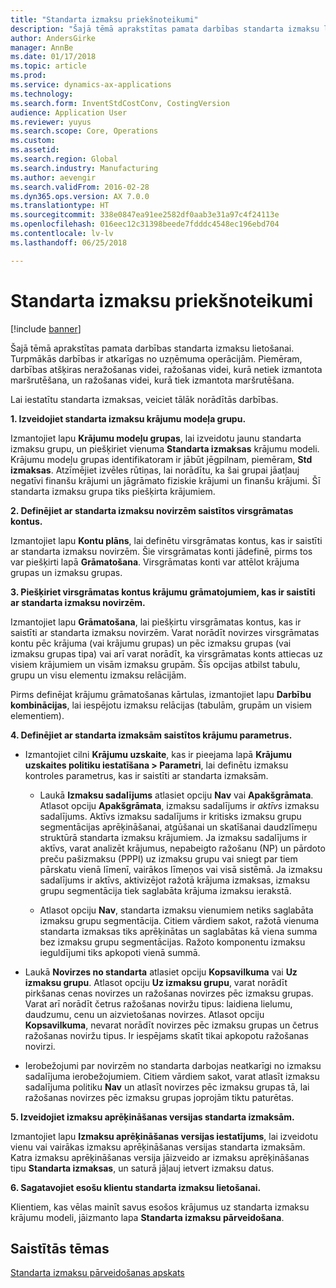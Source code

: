 ```yaml
---
title: "Standarta izmaksu priekšnoteikumi"
description: "Šajā tēmā aprakstītas pamata darbības standarta izmaksu lietošanai."
author: AndersGirke
manager: AnnBe
ms.date: 01/17/2018
ms.topic: article
ms.prod: 
ms.service: dynamics-ax-applications
ms.technology: 
ms.search.form: InventStdCostConv, CostingVersion
audience: Application User
ms.reviewer: yuyus
ms.search.scope: Core, Operations
ms.custom: 
ms.assetid: 
ms.search.region: Global
ms.search.industry: Manufacturing
ms.author: aevengir
ms.search.validFrom: 2016-02-28
ms.dyn365.ops.version: AX 7.0.0
ms.translationtype: HT
ms.sourcegitcommit: 338e0847ea91ee2582df0aab3e31a97c4f24113e
ms.openlocfilehash: 016eec12c31398beede7fdddc4548ec196ebd704
ms.contentlocale: lv-lv
ms.lasthandoff: 06/25/2018

---
```


# <a name="prerequisites-for-standard-costs"></a>Standarta izmaksu priekšnoteikumi

[!include [banner](../includes/banner.md)]

Šajā tēmā aprakstītas pamata darbības standarta izmaksu lietošanai. Turpmākās darbības ir atkarīgas no uzņēmuma operācijām. Piemēram, darbības atšķiras neražošanas videi, ražošanas videi, kurā netiek izmantota maršrutēšana, un ražošanas videi, kurā tiek izmantota maršrutēšana. 

Lai iestatītu standarta izmaksas, veiciet tālāk norādītās darbības.

**1. Izveidojiet standarta izmaksu krājumu modeļa grupu.**

Izmantojiet lapu **Krājumu modeļu grupas**, lai izveidotu jaunu standarta izmaksu grupu, un piešķiriet vienuma **Standarta izmaksas** krājumu modeli. Krājumu modeļu grupas identifikatoram ir jābūt jēgpilnam, piemēram, **Std izmaksas**. Atzīmējiet izvēles rūtiņas, lai norādītu, ka šai grupai jāatļauj negatīvi finanšu krājumi un jāgrāmato fiziskie krājumi un finanšu krājumi. Šī standarta izmaksu grupa tiks piešķirta krājumiem.

**2. Definējiet ar standarta izmaksu novirzēm saistītos virsgrāmatas kontus.** 

Izmantojiet lapu **Kontu plāns**, lai definētu virsgrāmatas kontus, kas ir saistīti ar standarta izmaksu novirzēm. Šie virsgrāmatas konti jādefinē, pirms tos var piešķirti lapā **Grāmatošana**. Virsgrāmatas konti var attēlot krājuma grupas un izmaksu grupas.

**3. Piešķiriet virsgrāmatas kontus krājumu grāmatojumiem, kas ir saistīti ar standarta izmaksu novirzēm.** 

Izmantojiet lapu **Grāmatošana**, lai piešķirtu virsgrāmatas kontus, kas ir saistīti ar standarta izmaksu novirzēm. Varat norādīt novirzes virsgrāmatas kontu pēc krājuma (vai krājumu grupas) un pēc izmaksu grupas (vai izmaksu grupas tipa) vai arī varat norādīt, ka virsgrāmatas konts attiecas uz visiem krājumiem un visām izmaksu grupām. Šīs opcijas atbilst tabulu, grupu un visu elementu izmaksu relācijām. 

Pirms definējat krājumu grāmatošanas kārtulas, izmantojiet lapu **Darbību kombinācijas**, lai iespējotu izmaksu relācijas (tabulām, grupām un visiem elementiem).

**4. Definējiet ar standarta izmaksām saistītos krājumu parametrus.** 

-  Izmantojiet cilni **Krājumu uzskaite**, kas ir pieejama lapā **Krājumu uzskaites politiku iestatīšana > Parametri**, lai definētu izmaksu kontroles parametrus, kas ir saistīti ar standarta izmaksām.

    -  Laukā **Izmaksu sadalījums** atlasiet opciju **Nav** vai **Apakšgrāmata**. Atlasot opciju **Apakšgrāmata**, izmaksu sadalījums ir *aktīvs* izmaksu sadalījums. Aktīvs izmaksu sadalījums ir kritisks izmaksu grupu segmentācijas aprēķināšanai, atgūšanai un skatīšanai daudzlīmeņu struktūrā standarta izmaksu krājumiem. Ja izmaksu sadalījums ir aktīvs, varat analizēt krājumus, nepabeigto ražošanu (NP) un pārdoto preču pašizmaksu (PPPI) uz izmaksu grupu vai sniegt par tiem pārskatu vienā līmenī, vairākos līmeņos vai visā sistēmā. Ja izmaksu sadalījums ir aktīvs, aktivizējot ražotā krājuma izmaksas, izmaksu grupu segmentācija tiek saglabāta krājuma izmaksu ierakstā. 

    -  Atlasot opciju **Nav**, standarta izmaksu vienumiem netiks saglabāta izmaksu grupu segmentācija. Citiem vārdiem sakot, ražotā vienuma standarta izmaksas tiks aprēķinātas un saglabātas kā viena summa bez izmaksu grupu segmentācijas. Ražoto komponentu izmaksu ieguldījumi tiks apkopoti vienā summā.

-  Laukā **Novirzes no standarta** atlasiet opciju **Kopsavilkuma** vai **Uz izmaksu grupu**. Atlasot opciju **Uz izmaksu grupu**, varat norādīt pirkšanas cenas novirzes un ražošanas novirzes pēc izmaksu grupas. Varat arī norādīt četrus ražošanas noviržu tipus: laidiena lielumu, daudzumu, cenu un aizvietošanas novirzes. Atlasot opciju **Kopsavilkuma**, nevarat norādīt novirzes pēc izmaksu grupas un četrus ražošanas noviržu tipus. Ir iespējams skatīt tikai apkopotu ražošanas novirzi.

-  Ierobežojumi par novirzēm no standarta darbojas neatkarīgi no izmaksu sadalījuma ierobežojumiem. Citiem vārdiem sakot, varat atlasīt izmaksu sadalījuma politiku **Nav** un atlasīt novirzes pēc izmaksu grupas tā, lai ražošanas novirzes pēc izmaksu grupas joprojām tiktu paturētas.

**5. Izveidojiet izmaksu aprēķināšanas versijas standarta izmaksām.** 

Izmantojiet lapu **Izmaksu aprēķināšanas versijas iestatījums**, lai izveidotu vienu vai vairākas izmaksu aprēķināšanas versijas standarta izmaksām. Katra izmaksu aprēķināšanas versija jāizveido ar izmaksu aprēķināšanas tipu **Standarta izmaksas**, un saturā jāļauj ietvert izmaksu datus.

**6. Sagatavojiet esošu klientu standarta izmaksu lietošanai.** 

Klientiem, kas vēlas mainīt savus esošos krājumus uz standarta izmaksu krājumu modeli, jāizmanto lapa **Standarta izmaksu pārveidošana**.


<a name="related-topics"></a>Saistītās tēmas
--------

[Standarta izmaksu pārveidošanas apskats](standard-cost-conversion-overview.md)


